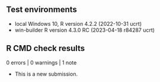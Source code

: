 ## Test environments
* local Windows 10, R version 4.2.2 (2022-10-31 ucrt)
* win-builder R version 4.3.0 RC (2023-04-18 r84287 ucrt)

## R CMD check results

0 errors | 0 warnings | 1 note

* This is a new submission.
